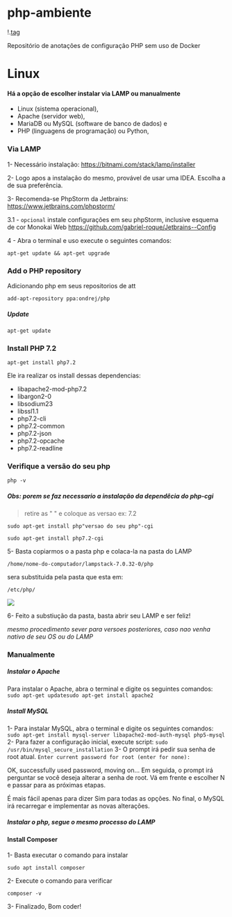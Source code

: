 # php-ambiente
!.[tag](https://img.shields.io/badge/NOTES-update-blue.svg?longCache=true&style=flat-square)

Repositório de anotações de configuração PHP sem uso de Docker

# Linux
#### Há a opção de escolher instalar via LAMP ou manualmente

* Linux (sistema operacional),
* Apache (servidor web),
* MariaDB ou MySQL (software de banco de dados) e
* PHP (linguagens de programação) ou Python,

### Via LAMP
1- Necessário instalação: https://bitnami.com/stack/lamp/installer 

2- Logo apos a instalação do mesmo, provável de usar uma IDEA. Escolha a de sua preferência. 

3- Recomenda-se PhpStorm da Jetbrains: https://www.jetbrains.com/phpstorm/ 

3.1 - `opcional` instale configurações em seu phpStorm, inclusive esquema de cor Monokai Web 
https://github.com/gabriel-roque/Jetbrains--Config

4 - Abra o terminal e uso execute o seguintes comandos:

```
apt-get update && apt-get upgrade
```

### Add o PHP repository

Adicionando php em seus repositorios de att

```
add-apt-repository ppa:ondrej/php
```

##### Update

```
apt-get update
```

### Install PHP 7.2

```
apt-get install php7.2
```

Ele ira realizar os install dessas dependencias:

- libapache2-mod-php7.2
- libargon2-0
- libsodium23
- libssl1.1
- php7.2-cli
- php7.2-common
- php7.2-json
- php7.2-opcache
- php7.2-readline

### Verifique a versão do seu php

```
php -v
```

##### *Obs: porem se faz necessario a instalação da dependêcia do php-cgi*

> retire as " " e coloque as versao ex: 7.2

```
sudo apt-get install php"versao do seu php"-cgi
```

```
sudo apt-get install php7.2-cgi
```

5- Basta copiarmos o a pasta php e colaca-la na pasta do LAMP

`/home/nome-do-computador/lampstack-7.0.32-0/php` 

sera substituida pela pasta que esta em:

`/etc/php/`

![](https://i.imgur.com/3PuJSlb.png)


6- Feito a substiução da pasta, basta abrir seu LAMP e ser feliz!

*mesmo procedimento sever para versoes posteriores, caso nao venha nativo de seu OS ou do LAMP*

### Manualmente

##### Instalar o Apache

Para instalar o Apache, abra o terminal e digite os seguintes comandos:
`sudo apt-get updatesudo apt-get install apache2`

##### Install MySQL

1- Para instalar MySQL, abra o terminal e digite os seguintes comandos:
`sudo apt-get install mysql-server libapache2-mod-auth-mysql php5-mysql`
2- Para fazer a configuração inicial, execute script:
`sudo /usr/bin/mysql_secure_installation`
3- O prompt irá pedir sua senha de root atual.
`Enter current password for root (enter for none):`

OK, successfully used password, moving on…
Em seguida, o prompt irá perguntar se você deseja alterar a senha de root. Vá em frente e escolher N e passar para as próximas etapas.

É mais fácil apenas para dizer Sim para todas as opções. No final, o MySQL irá recarregar e implementar as novas alterações.

##### Instalar o php, segue o mesmo processo do LAMP

#### Install Composer

1- Basta executar o comando para instalar

`sudo apt install composer`

2- Execute o comando para verificar 

`composer -v`

3- Finalizado, Bom coder! 